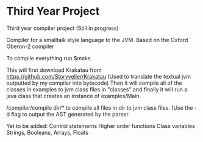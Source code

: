 # Third Year Project
Third year compiler project (Still in progress)

Compiler for a smalltalk style language to the JVM. Based on the Oxford Oberon-2 compiler


To compile everything run $make.

This will first download Krakatau from https://github.com/Storyyeller/Krakatau (Used to translate the textual jvm outputted by my compiler into bytecode)
Then it will compile all of the classes in examples to jvm class files in "classes" 
and finally it will run a java class that creates an instance of examples/Main.

/compiler/compile dir/* to compile all files in dir to jvm class files. (Use the -d flag to output the AST generated by the parser.

Yet to be added:
    Control statements
    Higher order functions
    Class variables
    Strings, Booleans, Arrays, Floats
